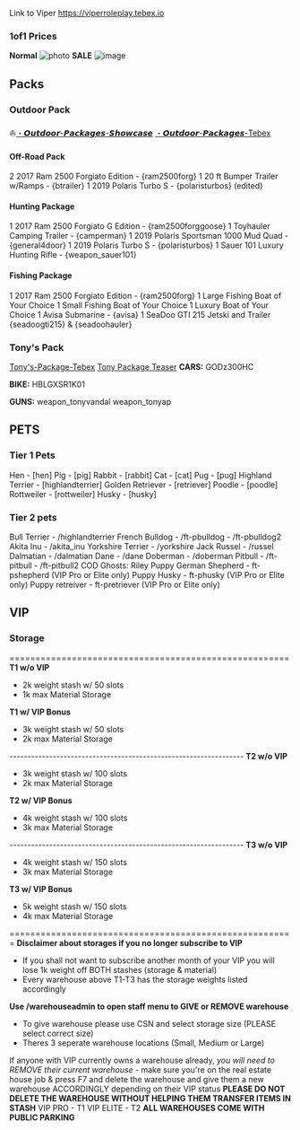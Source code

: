  Link to Viper 
https://viperroleplay.tebex.io




### **1of1 Prices**

**Normal**
![photo](https://cdn.discordapp.com/attachments/1002682682175656037/1302433131726377000/ServicePriceGuide_Standard.png?ex=6737eae0&is=67369960&hm=d6d5f809463c7e9cba022443071dc1d187264f729cd831a75c081dce43adffed&)
**SALE**
![image](https://cdn.discordapp.com/attachments/1002682682175656037/1302433132649250816/ServicePriceGuide_Sale.png?ex=6737eae0&is=67369960&hm=db4407b56c1d9661127e632d750b6aea3261a15141afc9d5df1385d020ff279e&)




## Packs 

### Outdoor Pack
⛵[・𝙊𝙪𝙩𝙙𝙤𝙤𝙧-𝙋𝙖𝙘𝙠𝙖𝙜𝙚𝙨-𝙎𝙝𝙤𝙬𝙘𝙖𝙨𝙚](https://discord.com/channels/876558619779412078/1074168032944980030)
[・𝙊𝙪𝙩𝙙𝙤𝙤𝙧-𝙋𝙖𝙘𝙠𝙖𝙜𝙚𝙨-Tebex](https://viperroleplay.tebex.io/category/mechanic-shops-2)
#### Off-Road Pack
2 2017 Ram 2500 Forgiato Edition - {ram2500forg} 
1 20 ft Bumper Trailer w/Ramps - {btrailer} 
1 2019 Polaris Turbo S - {polaristurbos} (edited)

#### Hunting Package
1 2017 Ram 2500 Forgiato G Edition - {ram2500forggoose} 
1 Toyhauler Camping Trailer - {camperman} 
1 2019 Polaris Sportsman 1000 Mud Quad - {general4door} 
1 2019 Polaris Turbo S - {polaristurbos} 
1 Sauer 101 Luxury Hunting Rifle - {weapon_sauer101} 

#### Fishing Package
1 2017 Ram 2500 Forgiato Edition - {ram2500forg} 
1 Large Fishing Boat of Your Choice 
1 Small Fishing Boat of Your Choice 
1 Luxury Boat of Your Choice
1 Avisa Submarine - {avisa} 1 SeaDoo GTI 215 Jetski and Trailer {seadoogti215} & {seadoohauler}

### Tony's Pack
[Tony's-Package-Tebex](https://viperroleplay.tebex.io/category/tonys-package)
[Tony Package Teaser](https://www.youtube.com/watch?v=P-hRTzNoWrY)
**CARS:** 
GODz300HC 

**BIKE:** 
HBLGXSR1K01 

**GUNS:** 
weapon_tonyvandal 
weapon_tonyap

## PETS
### Tier 1 Pets

Hen - [hen] 
Pig - [pig] 
Rabbit - [rabbit] 
Cat - [cat] 
Pug - [pug] 
Highland Terrier - [highlandterrier] 
Golden Retriever - [retriever] 
Poodle - [poodle] 
Rottweiler - [rottweiler] 
Husky - [husky]

### Tier 2 pets 
Bull Terrier - /highlandterrier 
French Bulldog - /ft-pbulldog - /ft-pbulldog2 
Akita Inu - /akita_inu 
Yorkshire Terrier - /yorkshire 
Jack Russel - /russel 
Dalmatian - /dalmatian 
Dane - /dane 
Doberman - /doberman 
Pitbull - /ft-pitbull - /ft-pitbull2 
COD Ghosts: Riley Puppy German Shepherd - ft-pshepherd (VIP Pro or Elite only) 
Puppy Husky - ft-phusky (VIP Pro or Elite only)
Puppy retreiver - ft-pretriever (VIP Pro or Elite only)
## VIP

### Storage
====================================================== **T1 w/o VIP**

- 2k weight stash w/ 50 slots
- 1k max Material Storage

**T1 w/ VIP Bonus**

- 3k weight stash w/ 50 slots
- 2k max Material Storage

----------------------------------------------------------------- **T2 w/o VIP**

- 3k weight stash w/ 100 slots
- 2k max Material Storage

**T2 w/ VIP Bonus**

- 4k weight stash w/ 100 slots
- 3k max Material Storage

----------------------------------------------------------------- **T3 w/o VIP**

- 4k weight stash w/ 150 slots
- 3k max Material Storage

**T3 w/ VIP Bonus**

- 5k weight stash w/ 150 slots
- 4k max Material Storage

======================================================= **Disclaimer about storages if you no longer subscribe to VIP**

- If you shall not want to subscribe another month of your VIP you will lose 1k weight off BOTH stashes (storage & material)
- Every warehouse above T1-T3 has the storage weights listed accordingly

**Use /warehouseadmin to open staff menu to GIVE or REMOVE warehouse**

- To give warehouse please use CSN and select storage size (PLEASE select correct size)
- Theres 3 seperate warehouse locations (Small, Medium or Large)

If anyone with VIP currently owns a warehouse already, _you will need to REMOVE their current warehouse_ - make sure you're on the real estate house job & press F7 and delete the warehouse and give them a new warehouse ACCORDINGLY depending on their VIP status **PLEASE DO NOT DELETE THE WAREHOUSE WITHOUT HELPING THEM TRANSFER ITEMS IN STASH** VIP PRO - T1 VIP ELITE - T2 **ALL WAREHOUSES COME WITH PUBLIC PARKING**